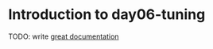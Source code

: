 # Introduction to day06-tuning

TODO: write [great documentation](http://jacobian.org/writing/what-to-write/)
